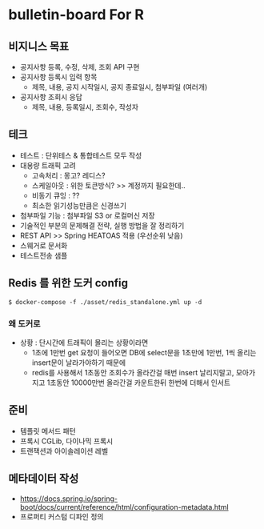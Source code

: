 # bulletin-board For R

## 비지니스 목표
- 공지사항 등록, 수정, 삭제, 조회 API 구현
- 공지사항 등록시 입력 항목
  - 제목, 내용, 공지 시작일시, 공지 종료일시, 첨부파일 (여러개) 
- 공지사항 조회시 응답
  - 제목, 내용, 등록일시, 조회수, 작성자

## 테크
- 테스트 : 단위테스 & 통합테스트 모두 작성
- 대용량 트래픽 고려
  - 고속처리 : 몽고? 레디스? 
  - 스케일아웃 : 위한 토큰방식? >> 계정까지 필요한데..
  - 비동기 큐잉 : ??
  - 최소한 읽기성능만큼은 신경쓰기
- 첨부파일 기능 : 첨부파일 S3 or 로컬머신 저장
- 기술적인 부분의 문제해결 전략, 실행 방법을 잘 정리하기
- REST API >> Spring HEATOAS 적용 (우선순위 낮음)
- 스웨거로 문서화
- 테스트전송 샘플


## Redis 를 위한 도커 config 
```
$ docker-compose -f ./asset/redis_standalone.yml up -d
```

### 왜 도커로 
- 상황 : 단시간에 트래픽이 몰리는 상황이라면
  - 1초에 1만번 get 요청이 들어오면 DB에 select문을 1초만에 1만번, 1씩 올리는 insert문이 날라가야하기 때문에
  - redis를 사용해서 1초동안 조회수가 올라간걸 매번 insert 날리지말고, 모아가지고 1초동안 10000만번 올라간걸 카운트한뒤 한번에 더해서 인서트

## 


## 준비
- 템플릿 메서드 패턴
- 프록시 CGLib, 다이나믹 프록시
- 트랜잭션과 아이솔레이션 레벨


## 메타데이터 작성
- https://docs.spring.io/spring-boot/docs/current/reference/html/configuration-metadata.html
- 프로퍼티 커스텀 디파인 정의
